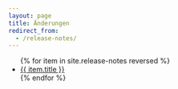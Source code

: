 ```yaml
---
layout: page
title: Änderungen
redirect_from:
  - /release-notes/
---
```


<ul>
{% for item in site.release-notes reversed %}
  <li><a href="{{ item.url | relative_url }}">{{ item.title }}</a></li>
{% endfor %}
</ul>
